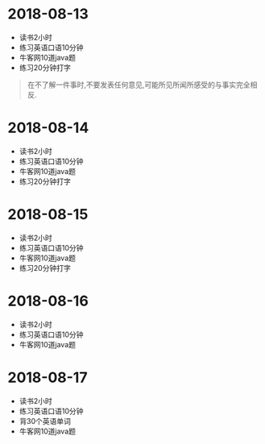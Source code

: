 # 2018-08-13
* 读书2小时
* 练习英语口语10分钟
* 牛客网10道java题
* 练习20分钟打字
>在不了解一件事时,不要发表任何意见,可能所见所闻所感受的与事实完全相反.

# 2018-08-14
* 读书2小时
* 练习英语口语10分钟
* 牛客网10道java题
* 练习20分钟打字

# 2018-08-15
* 读书2小时
* 练习英语口语10分钟
* 牛客网10道java题
* 练习20分钟打字

# 2018-08-16
* 读书2小时
* 练习英语口语10分钟
* 牛客网10道java题


# 2018-08-17
* 读书2小时
* 练习英语口语10分钟
* 背30个英语单词
* 牛客网10道java题
